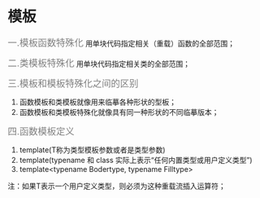 # 模板
<font size="4" color="gray">一.模板函数特殊化</font>
 用单块代码指定相关（重载）函数的全部范围；

<font size="4" color="gray">二.类模板特殊化</font>
 用单块代码指定相关类的全部范围；

<font size="4" color="gray">三.模板和模板特殊化之间的区别
</font>
1. 函数模板和类模板就像用来临摹各种形状的型板；
2. 函数模板和类模板特殊化就像具有同一种形状的不同临摹版本；

<font size="4" color="gray">四.函数模板定义</font>
1. template<typename T>(T称为类型模板参数或者是类型参数)
2. template<class Elementtype>(typename 和 class 实际上表示“任何内置类型或用户定义类型”)
3. template<typename Bodertype, typename Filltype>

注：如果T表示一个用户定义类型，则必须为这种重载流插入运算符；

<font size="4" color="gray"></font>

<font size="4" color="gray"></font>

<font size="4" color="gray"></font>

<font size="4" color="gray"></font>

<font size="4" color="gray"></font>

<font size="4" color="gray"></font>

<font size="4" color="gray"></font>

